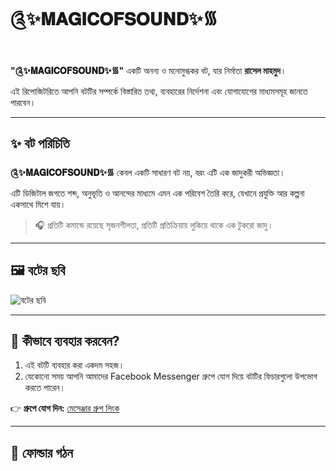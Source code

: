 # ༊✨𝐌𝐀𝐆𝐈𝐂𝐎𝐅𝐒𝐎𝐔𝐍𝐃✨᯾

**"༊✨𝐌𝐀𝐆𝐈𝐂𝐎𝐅𝐒𝐎𝐔𝐍𝐃✨᯾"** একটি অনন্য ও মনোমুগ্ধকর বট, যার নির্মাতা **রাসেল মাহমুদ**।  
এই রিপোজিটরিতে আপনি বটটির সম্পর্কে বিস্তারিত তথ্য, ব্যবহারের নির্দেশনা এবং যোগাযোগের মাধ্যমসমূহ জানতে পারবেন।

---

## ✨ বট পরিচিতি

**༊✨𝐌𝐀𝐆𝐈𝐂𝐎𝐅𝐒𝐎𝐔𝐍𝐃✨᯾** কেবল একটি সাধারণ বট নয়, বরং এটি এক জাদুকরী অভিজ্ঞতা।  
এটি ডিজিটাল জগতে শব্দ, অনুভূতি ও আনন্দের মাধ্যমে এমন এক পরিবেশ তৈরি করে, যেখানে প্রযুক্তি আর কল্পনা একসাথে মিশে যায়।

> 🎧 প্রতিটি কমান্ডে রয়েছে সৃজনশীলতা, প্রতিটি প্রতিক্রিয়ায় লুকিয়ে থাকে এক টুকরো জাদু।

---

## 🖼️ বটের ছবি

![বটের ছবি](https://i.imgur.com/mWuHL8E.png)

---

## 🚀 কীভাবে ব্যবহার করবেন?

1. এই বটটি ব্যবহার করা একদম সহজ।
2. যেকোনো সময় আপনি আমাদের Facebook Messenger গ্রুপে যোগ দিয়ে বটটির ফিচারগুলো উপভোগ করতে পারেন।

👉 **গ্রুপে যোগ দিন:** [মেসেঞ্জার গ্রুপ লিংক](https://m.me/j/AbZnvggXXnMoLZd7/)

---

## 📂 ফোল্ডার গঠন
